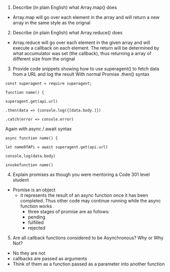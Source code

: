 1. Describe (in plain English) what Array.map() does
  - Array.map will go over each element in the array and will return a new array in the same style as the orignal
2. Describe (in plain English) what Array.reduce() does
  - Array.reduce will go over each element in the given array and will execute a callback on each element. The return will be determined by what accumulator was set (the callback), thus returning a array of different size from the orignal 
3. Provide code snippets showing how to use superagent() to fetch data from a URL and log the result
With normal Promise .then() syntax
 
```
const superagent = require superagent;

function name() {

superagent.get(api.url)

.then(data => {console.log({[data.body.]})

.catch(error => console.error)
```
 

Again with async / await syntax
 
```
async function name() {

let nameOfAPi = await superagent.get(api.url)

console,log(data.body)

invokefunction name()
```
 

4. Explain promises as though you were mentoring a Code 301 level student
  - Promise is an object
    - it represents the result of an async function once it has been completed. Thus other code may continue running while the async function works
        - three stages of promise are as follows:
        - pending
        - fulfilled
        - rejected
5. Are all callback functions considered to be Asynchronous? Why or Why Not?
  - No they are not
  - callbacks are passed as arguments
  - Think of them as a function passed as a parameter into another function